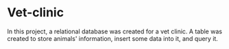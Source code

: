 # Vet-clinic
In this project, a relational database was created for a vet clinic. A table was created to store animals' information, insert some data into it, and query it.
